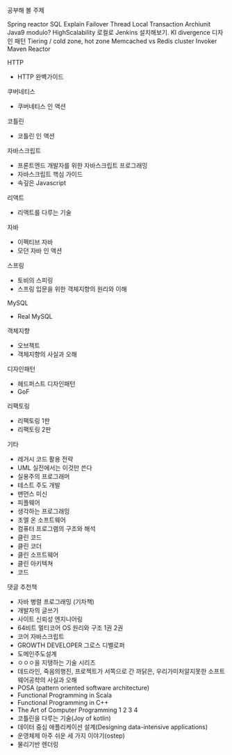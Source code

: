 공부해 볼 주제

Spring reactor
SQL Explain
Failover
Thread Local
Transaction
Archiunit
Java9 modulo?
HighScalability
로컬로 Jenkins 설치해보기.
Kl divergence
디자인 패턴
Tiering / cold zone, hot zone
Memcached vs Redis cluster
Invoker
Maven Reactor


HTTP
- HTTP 완벽가이드

쿠버네티스
- 쿠버네티스 인 액션

코틀린
- 코틀린 인 액션

자바스크립트
- 프론트엔드 개발자를 위한 자바스크립트 프로그래밍
- 자바스크립트 핵심 가이드
- 속깊은 Javascript

리액트
- 리액트를 다루는 기술

자바
- 이펙티브 자바
- 모던 자바 인 액션

스프링
- 토비의 스피링
- 스프링 입문을 위한 객체지향의 원리와 이해

MySQL
- Real MySQL

객체지향
- 오브젝트
- 객체지향의 사실과 오해

디자인패턴
- 헤드퍼스트 디자인패턴
- GoF

리팩토링
- 리팩토링 1판
- 리팩토링 2판

기타
- 레거시 코드 활용 전략
- UML 실전에서는 이것만 쓴다
- 실용주의 프로그래머
- 테스트 주도 개발
- 맨먼스 미신
- 피플웨어
- 생각하는 프로그래밍
- 조엘 온 소프트웨어 
- 컴퓨터 프로그램의 구조와 해석
- 클린 코드 
- 클린 코더
- 클린 소프트웨어
- 클린 아키텍쳐
- 코드


댓글 추천책

- 자바 병렬 프로그래밍 (기차책)
- 개발자의 글쓰기
- 사이트 신뢰성 엔지니어링
- 64비트 멀티코어 OS 원리와 구조 1권 2권
- 코어 자바스크립트
- GROWTH DEVELOPER 그로스 디벨로퍼 
- 도메인주도설계
- ㅇㅇㅇ을 지탱하는 기술 시리즈
- 데드라인, 죽음의행진, 프로젝트가 서쪽으로 간 까닭은, 우리가미처알지못한 소프트웨어공학의 사실과 오해
- POSA (pattern oriented software architecture)
- Functional Programming in Scala
- Functional Programming in C++
- The Art of Computer Programming 1 2 3 4
- 코틀린을 다루는 기술(Joy of kotlin)
- 데이터 중심 애플리케이션 설계(Designing data-intensive applications)
- 운영체제 아주 쉬운 세 가지 이야기(ostep)
- 물리기반 렌더링
